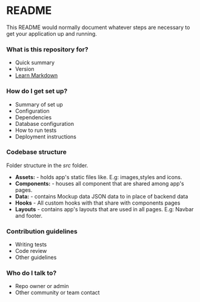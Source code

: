 # README #

This README would normally document whatever steps are necessary to get your application up and running.

### What is this repository for? ###

* Quick summary
* Version
* [Learn Markdown](https://bitbucket.org/tutorials/markdowndemo)

### How do I get set up? ###

* Summary of set up
* Configuration
* Dependencies
* Database configuration
* How to run tests
* Deployment instructions

### Codebase structure
Folder structure in the _src_ folder.

* **Assets:** - holds app's static files like. E.g: images,styles and icons.
* **Components:** - houses all component that are shared among app's pages.
* **Data:** - contains Mockup data JSON data to in place of backend data
* **Hooks** - All custom hooks with that share with components pages
* **Layouts** - contains app's layouts that are used in all pages. E.g: Navbar and footer.

### Contribution guidelines ###

* Writing tests
* Code review
* Other guidelines

### Who do I talk to? ###

* Repo owner or admin
* Other community or team contact